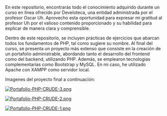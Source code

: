 En este repositorio, encontrarás todo el conocimiento adquirido durante un curso en línea ofrecido por Develoteca, una entidad administrada por el profesor Oscar Uh. Aprovecho esta oportunidad para expresar mi gratitud al profesor Uh por el valioso contenido proporcionado y su habilidad para explicar de manera clara y comprensible.

Dentro de este repositorio, se incluyen prácticas de ejercicios que abarcan todos los fundamentos de PHP, tal como sugiere su nombre. Al final del curso, se presenta un proyecto más extenso que consiste en la creación de un portafolio administrable, abordando tanto el desarrollo del frontend como del backend, utilizando PHP. Además, se emplearon tecnologías complementarias como Bootstrap y MySQL. En mi caso, he utilizado Apache con XAMPP como servidor local.

Imagenes del proyecto final a continuación:

[![Portafolio-PHP-CRUDE-3.png](https://i.postimg.cc/N0bv9Lrn/Portafolio-PHP-CRUDE-3.png)](https://postimg.cc/066BhknG)

[![Portafolio-PHP-CRUDE-2.png](https://i.postimg.cc/8zmz4p6R/Portafolio-PHP-CRUDE-2.png)](https://postimg.cc/Snj4NpVR)

[![Portafolio-PHP-CRUDE-1.png](https://i.postimg.cc/kgTdDBSp/Portafolio-PHP-CRUDE-1.png)](https://postimg.cc/VJ0hVsDq)
